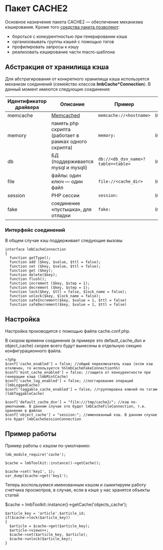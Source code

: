 # Пакет CACHE2
Основное назначение пакета CACHE2 — обеспечение механизма кэширования. Кроме того [средства пакета позволяют](./cache2/misc.md):

* бороться с конкурентностью при генерировании кэша
* организовывать группы кэшей с помощью тэгов
* профилировать запросы к кэшу
* реализовать кэширование части macro-шаблона

## Абстракция от хранилища кэша

Для абстрагирования от конкретного хранилища кэша используется механизм соединений (семейство классов **lmbCache*Connection**). В данный момент имеются следующие соединения:

Идентификатор драйвера | Описание | Пример | Класс
-----------------------|----------|--------|-------
memcache | [Memcached](http://en.wikipedia.org/wiki/Memcached) | `memcache://<hostname>` | lmbCacheMemcacheConnection
memory | память php скрипта (работает в рамках одного скрипта) | `memory:` | lmbCacheMemoryConnection
db | БД (поддерживается mysql и mysqli) | `db://<db_dsn_name>?table=<table>` | lmbCacheDbConnection
file | файлы: один ключ — один файл | `file://<cache_dir>` | lmbCacheFileConnection
session | РНР сессии | `session:` | lmbCacheSessionConnection
fake | соединение «пустышка», для отладки | `fake:` | lmbCacheFakeConnection

### Интерфейс соединений
В общем случае кэш поддерживает следующие вызовы

    interface lmbCacheConnection
    {
      function getType();
      function add ($key, $value, $ttl = false);
      function set ($key, $value, $ttl = false);
      function get ($key);
      function delete($key);
      function flush();
      function increment ($key, $step = 1);
      function decrement ($key, $step = 1);
      function lock($key, $ttl = false, $lock_name = false);
      function unlock($key, $lock_name = false);
      function safeIncrement($key, $value = 1, $ttl = false)
      function safeDecrement($key, $value = 1, $ttl = false)

## Настройка
Настройка производится с помощью файла cache.conf.php.

В скором времени соединения (в примере это default_cache_dsn и object_cache) скорее всего будут вынесены в отдельную секцию конфигурационного файла.

    <?php
    $conf['cache_enabled'] = false; //общий переключатель кэша (если кэш отключен, то используется %%lmbCacheFakeConnection%%)
    $conf['mint_cache_enabled'] = false; //защита от конкурентности при генерации кэша (lmbMintCache)
    $conf['cache_log_enabled'] = false; //логгирование операций (lmbLoggedCache)
    $conf['taggable_cache_enabled'] = false; //группировка ключей по тэгам (lmbTaggableCache)

    $conf['default_cache_dsn'] = "file:///tmp/cache2/"; //кэш по-умолчанию. В данном случае это будет lmbCacheFileConnection, т.е. хранение в файлах
    $conf['object_cache'] = "session:"; //именованный кэш. В данном случае это будет lmbCacheSessionConnection

## Пример работы
Пример работы с кэшом по-умолчанию:

    lmb_module_require('cache');

    $cache = lmbToolkit::instance()->getCache();

    $cache->set('key1', 1);
    var_dump($cache->get('key1');

Теперь воспользуемся именованным кэшом и сымитируем работу счетчика просмотров, в случае, если в кэше у нас хранятся объекты статей

$cache = lmbToolkit::instance()->getCache('objects_cache');

    $article_key = 'article'.$article_id;
    if($cache->lock($article_key))
    {
      $article = $cache->get($article_key);
      $article->views++;
      $cache->set($article_key, $article);
      $cache->unlock($article_key);
    }

